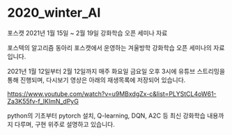 # 2020_winter_AI
포스캣 2021년 1월 15일 ~ 2월 19일 강화학습 오픈 세미나 자료

포스텍의 알고리즘 동아리 포스캣에서 운영하는 겨울방학 강화학습 오픈 세미나의 자료입니다.

2021년 1월 12일부터 2월 12일까지 매주 화요일 금요일 오후 3시에 유튜브 스트리밍을 통해 진행되며, 다시보기 영상은 아래의 재생목록에 저장되어 있습니다.

https://www.youtube.com/watch?v=u9MBxdgZx-c&list=PLYStCL4oW61-Za3K55fv-f_lKImN_dPyG

python의 기초부터 pytorch 설치, Q-learning, DQN, A2C 등 최신 강화학습 내용까지 다루며, 구현 위주로 설명하고 있습니다.
